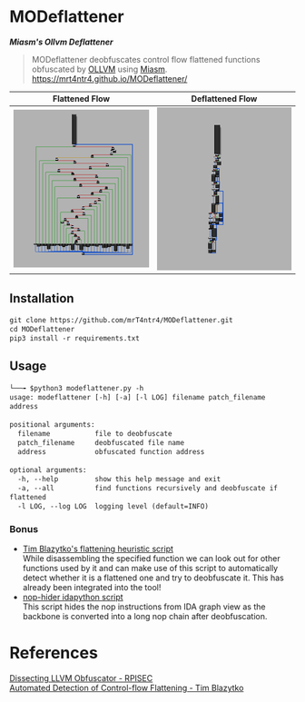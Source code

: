 # MODeflattener
***Miasm's Ollvm Deflattener***  
> MODeflattener deobfuscates control flow flattened functions obfuscated by [OLLVM](https://github.com/obfuscator-llvm/obfuscator) using [Miasm](https://github.com/cea-sec/miasm).  
https://mrt4ntr4.github.io/MODeflattener/  

Flattened Flow             |  Deflattened Flow
:-------------------------:|:-------------------------:
![obfuscated](./images/obfuscated.png)  |  ![deobfuscated](./images/deobfuscated.png)

## Installation
```
git clone https://github.com/mrT4ntr4/MODeflattener.git
cd MODeflattener
pip3 install -r requirements.txt
```

## Usage
```
└──╼ $python3 modeflattener.py -h
usage: modeflattener [-h] [-a] [-l LOG] filename patch_filename address

positional arguments:
  filename           file to deobfuscate
  patch_filename     deobfuscated file name
  address            obfuscated function address

optional arguments:
  -h, --help         show this help message and exit
  -a, --all          find functions recursively and deobfuscate if flattened
  -l LOG, --log LOG  logging level (default=INFO)
```

### Bonus
- [Tim Blazytko's flattening heuristic script](https://gist.github.com/mrphrazer/da32217f231e1dd842986f94aa6d9d37)  
  While disassembling the specified function we can look out for other functions used by it and can make use of this script to automatically detect whether it is a flattened one and try to deobfuscate it. This has already been integrated into the tool!    
- [nop-hider idapython script](https://gist.github.com/JusticeRage/795badf81fe59454963a06070d132b06)  
    This script hides the nop instructions from IDA graph view as the backbone is converted into a long nop chain after deobfuscation.  


# References
[Dissecting LLVM Obfuscator - RPISEC](https://rpis.ec/blog/dissection-llvm-obfuscator-p1/)  
[Automated Detection of Control-flow Flattening - Tim Blazytko](https://synthesis.to/2021/03/03/flattening_detection.html)  